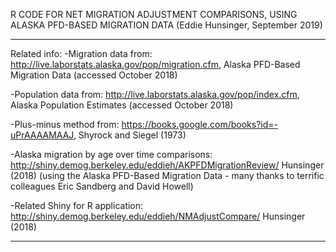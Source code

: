 R CODE FOR NET MIGRATION ADJUSTMENT COMPARISONS, USING ALASKA PFD-BASED MIGRATION DATA
(Eddie Hunsinger, September 2019)

-----  
Related info: 
-Migration data from: http://live.laborstats.alaska.gov/pop/migration.cfm, Alaska PFD-Based Migration Data (accessed October 2018)

-Population data from: http://live.laborstats.alaska.gov/pop/index.cfm, Alaska Population Estimates (accessed October 2018)

-Plus-minus method from: https://books.google.com/books?id=-uPrAAAAMAAJ, Shyrock and Siegel (1973)

-Alaska migration by age over time comparisons: http://shiny.demog.berkeley.edu/eddieh/AKPFDMigrationReview/ Hunsinger (2018) (using the Alaska PFD-Based Migration Data - many thanks to terrific colleagues Eric Sandberg and David Howell)

-Related Shiny for R application: http://shiny.demog.berkeley.edu/eddieh/NMAdjustCompare/ Hunsinger (2018)

-----  
